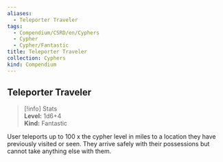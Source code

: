 ```yaml
---
aliases:
  - Teleporter Traveler
tags:
  - Compendium/CSRD/en/Cyphers
  - Cypher
  - Cypher/Fantastic
title: Teleporter Traveler
collection: Cyphers
kind: Compendium
---
```

## Teleporter Traveler  
>[!info] Stats  
> **Level:** 1d6+4  
> **Kind:** Fantastic
  
User teleports up to 100 x the cypher level in miles to a location they have previously visited or seen. They arrive safely with their possessions but cannot take anything else with them.